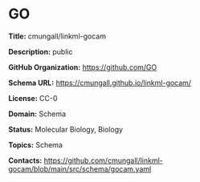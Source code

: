 [//]: # (DO NOT MANUALLY EDIT THIS FILE. IT IS GENERATED FROM A TEMPLATE.)

# GO

**Title:** cmungall/linkml-gocam

**Description:** public

**GitHub Organization:** https://github.com/GO

**Schema URL:** https://cmungall.github.io/linkml-gocam/

**License:** CC-0

**Domain:** Schema

**Status:** Molecular Biology, Biology

**Topics:** Schema

**Contacts:** https://github.com/cmungall/linkml-gocam/blob/main/src/schema/gocam.yaml